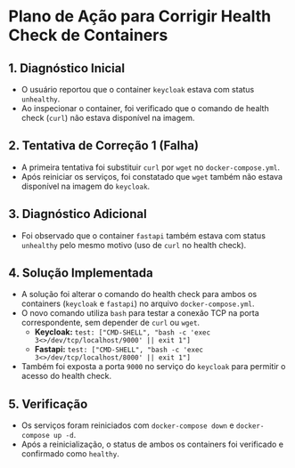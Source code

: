 # Plano de Ação para Corrigir Health Check de Containers

## 1. Diagnóstico Inicial

*   O usuário reportou que o container `keycloak` estava com status `unhealthy`.
*   Ao inspecionar o container, foi verificado que o comando de health check (`curl`) não estava disponível na imagem.

## 2. Tentativa de Correção 1 (Falha)

*   A primeira tentativa foi substituir `curl` por `wget` no `docker-compose.yml`.
*   Após reiniciar os serviços, foi constatado que `wget` também não estava disponível na imagem do `keycloak`.

## 3. Diagnóstico Adicional

*   Foi observado que o container `fastapi` também estava com status `unhealthy` pelo mesmo motivo (uso de `curl` no health check).

## 4. Solução Implementada

*   A solução foi alterar o comando do health check para ambos os containers (`keycloak` e `fastapi`) no arquivo `docker-compose.yml`.
*   O novo comando utiliza `bash` para testar a conexão TCP na porta correspondente, sem depender de `curl` ou `wget`.
    *   **Keycloak:** `test: ["CMD-SHELL", "bash -c 'exec 3<>/dev/tcp/localhost/9000' || exit 1"]`
    *   **Fastapi:** `test: ["CMD-SHELL", "bash -c 'exec 3<>/dev/tcp/localhost/8000' || exit 1"]`
*   Também foi exposta a porta `9000` no serviço do `keycloak` para permitir o acesso do health check.

## 5. Verificação

*   Os serviços foram reiniciados com `docker-compose down` e `docker-compose up -d`.
*   Após a reinicialização, o status de ambos os containers foi verificado e confirmado como `healthy`.
